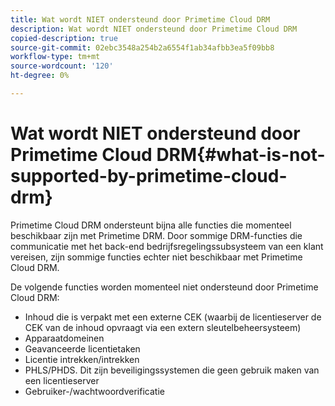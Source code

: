 ```yaml
---
title: Wat wordt NIET ondersteund door Primetime Cloud DRM
description: Wat wordt NIET ondersteund door Primetime Cloud DRM
copied-description: true
source-git-commit: 02ebc3548a254b2a6554f1ab34afbb3ea5f09bb8
workflow-type: tm+mt
source-wordcount: '120'
ht-degree: 0%

---
```


# Wat wordt NIET ondersteund door Primetime Cloud DRM{#what-is-not-supported-by-primetime-cloud-drm}

Primetime Cloud DRM ondersteunt bijna alle functies die momenteel beschikbaar zijn met Primetime DRM. Door sommige DRM-functies die communicatie met het back-end bedrijfsregelingssubsysteem van een klant vereisen, zijn sommige functies echter niet beschikbaar met Primetime Cloud DRM.

De volgende functies worden momenteel niet ondersteund door Primetime Cloud DRM:

* Inhoud die is verpakt met een externe CEK (waarbij de licentieserver de CEK van de inhoud opvraagt via een extern sleutelbeheersysteem)
* Apparaatdomeinen
* Geavanceerde licentietaken
* Licentie intrekken/intrekken
* PHLS/PHDS. Dit zijn beveiligingssystemen die geen gebruik maken van een licentieserver
* Gebruiker-/wachtwoordverificatie
